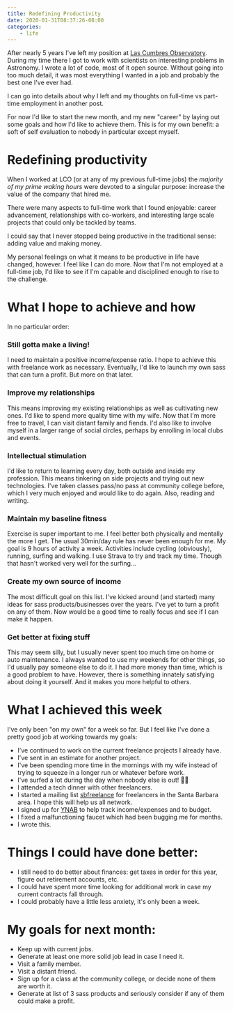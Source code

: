 ```yaml
---
title: Redefining Productivity
date: 2020-01-31T08:37:26-08:00
categories:
    - life
---
```


After nearly 5 years I've left my position at [Las Cumbres
Observatory](https://www.lco.global). During my time there I got to work with
scientists on interesting problems in Astronomy. I wrote a lot of code, most of
it open source. Without going into too much detail, it was most everything I
wanted in a job and probably the best one I've ever had.

I can go into details about why I left and my thoughts on full-time vs part-time employment in another post.

For now I'd like to start the new month, and my new "career" by laying out some goals and how I'd like to achieve them. This is for my own benefit: a soft of self evaluation to nobody in particular except myself.

<!--more-->

# Redefining productivity

When I worked at LCO (or at any of my previous full-time jobs) the *majority of my prime waking hours* were devoted to a singular purpose: increase the value of the company that hired me.

There were many aspects to full-time work that I found enjoyable: career advancement, relationships with co-workers, and interesting large scale projects that could only be tackled by teams.

I could say that I never stopped being productive in the traditional sense: adding value and making money.

My personal feelings on what it means to be productive in life have changed, however. I feel like I can do more. Now that I'm not employed at a full-time job, I'd like to see if I'm capable and disciplined enough to rise to the challenge.

# What I hope to achieve and how

In no particular order:

### Still gotta make a living!
I need to maintain a positive income/expense ratio. I hope to achieve this with freelance work as necessary. Eventually, I'd like to launch my own sass that can turn a profit. But more on that later.

### Improve my relationships
This means improving my existing relationships as well as cultivating new ones. I'd like to spend more quality time with my wife. Now that I'm more free to travel, I can visit distant family and fiends. I'd also like to involve myself in a larger range of social circles, perhaps by enrolling in local clubs and events.

### Intellectual stimulation
I'd like to return to learning every day, both outside and inside my profession. This means tinkering on side projects and trying out new technologies. I've taken classes pass/no pass at community college before, which I very much enjoyed and would like to do again. Also, reading and writing.

### Maintain my baseline fitness
Exercise is super important to me. I feel better both physically and mentally the more I get. The usual 30min/day rule has never been enough for me. My goal is 9 hours of activity a week. Activities include cycling (obviously), running, surfing and walking. I use Strava to try and track my time. Though that hasn't worked very well for the surfing...

### Create my own source of income
The most difficult goal on this list. I've kicked around (and started) many ideas for sass products/businesses over the years. I've yet to turn a profit on any of them. Now would be a good time to really focus and see if I can make it happen.

### Get better at fixing stuff
This may seem silly, but I usually never spent too much time on home or auto maintenance. I always wanted to use my weekends for other things, so I'd usually pay someone else to do it. I had more money than time, which is a good problem to have. However, there is something innately satisfying about doing it yourself. And it makes you more helpful to others.

# What I achieved this week
I've only been "on my own" for a week so far. But I feel like I've done a pretty good job at working towards my goals:

- I've continued to work on the current freelance projects I already have.
- I've sent in an estimate for another project.
- I've been spending more time in the mornings with my wife instead of trying to squeeze in a longer run or whatever before work.
- I've surfed a lot during the day when nobody else is out! 🏄‍♂️
- I attended a tech dinner with other freelancers.
- I started a mailing list [sbfreelance](https://sbfreelance.github.io) for freelancers in the Santa Barbara area. I hope this will help us all network.
- I signed up for [YNAB](https://www.youneedabudget.com) to help track income/expenses and to budget.
- I fixed a malfunctioning faucet which had been bugging me for months.
- I wrote this.

# Things I could have done better:

- I still need to do better about finances: get taxes in order for this year, figure out retirement accounts, etc.
- I could have spent more time looking for additional work in case my current contracts fall through.
- I could probably have a little less anxiety, it's only been a week.

# My goals for next month:

- Keep up with current jobs.
- Generate at least one more solid job lead in case I need it.
- Visit a family member.
- Visit a distant friend.
- Sign up for a class at the community college, or decide none of them are worth it.
- Generate at list of 3 sass products and seriously consider if any of them could make a profit.

